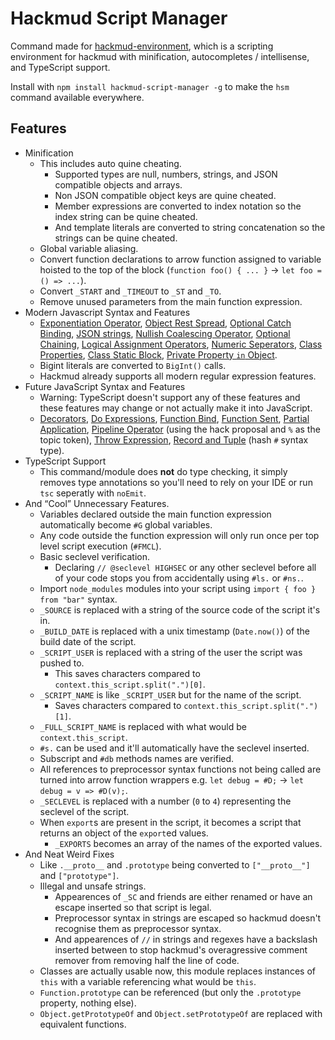# Hackmud Script Manager
Command made for [hackmud-environment](https://github.com/samualtnorman/hackmud-environment), which is a scripting environment for hackmud with minification, autocompletes / intellisense, and TypeScript support.

Install with `npm install hackmud-script-manager -g` to make the `hsm` command available everywhere.

## Features
- Minification
    - This includes auto quine cheating.
        - Supported types are null, numbers, strings, and JSON compatible objects and arrays.
        - Non JSON compatible object keys are quine cheated.
        - Member expressions are converted to index notation so the index string can be quine cheated.
        - And template literals are converted to string concatenation so the strings can be quine cheated.
    - Global variable aliasing.
    - Convert function declarations to arrow function assigned to variable hoisted to the top of the block (`function foo() { ... }` -> `let foo = () => ...`).
    - Convert `_START` and `_TIMEOUT` to `_ST` and `_TO`.
    - Remove unused parameters from the main function expression.
- Modern Javascript Syntax and Features
    - [Exponentiation Operator](https://babeljs.io/docs/en/babel-plugin-transform-exponentiation-operator), [Object Rest Spread](https://babeljs.io/docs/en/babel-plugin-proposal-object-rest-spread), [Optional Catch Binding](https://babeljs.io/docs/en/babel-plugin-proposal-optional-catch-binding), [JSON strings](https://babeljs.io/docs/en/babel-plugin-proposal-json-strings), [Nullish Coalescing Operator](https://babeljs.io/docs/en/babel-plugin-proposal-nullish-coalescing-operator), [Optional Chaining](https://babeljs.io/docs/en/babel-plugin-proposal-optional-chaining), [Logical Assignment Operators](https://babeljs.io/docs/en/babel-plugin-proposal-logical-assignment-operators), [Numeric Seperators](https://babeljs.io/docs/en/babel-plugin-proposal-numeric-separator), [Class Properties](https://babeljs.io/docs/en/babel-plugin-proposal-class-properties), [Class Static Block](https://babeljs.io/docs/en/babel-plugin-proposal-class-static-block), [Private Property `in` Object](https://babeljs.io/docs/en/babel-plugin-proposal-private-property-in-object).
    - Bigint literals are converted to `BigInt()` calls.
    - Hackmud already supports all modern regular expression features.
- Future JavaScript Syntax and Features
    - Warning: TypeScript doesn't support any of these features and these features may change or not actually make it into JavaScript.
    - [Decorators](https://babeljs.io/docs/en/babel-plugin-proposal-decorators), [Do Expressions](https://babeljs.io/docs/en/babel-plugin-proposal-do-expressions), [Function Bind](https://babeljs.io/docs/en/babel-plugin-proposal-function-bind), [Function Sent](https://babeljs.io/docs/en/babel-plugin-proposal-function-sent), [Partial Application](https://babeljs.io/docs/en/babel-plugin-proposal-partial-application), [Pipeline Operator](https://babeljs.io/docs/en/babel-plugin-proposal-pipeline-operator) (using the hack proposal and `%` as the topic token), [Throw Expression](https://babeljs.io/docs/en/babel-plugin-proposal-throw-expressions), [Record and Tuple](https://babeljs.io/docs/en/babel-plugin-proposal-record-and-tuple) (hash `#` syntax type).
- TypeScript Support
    - This command/module does **not** do type checking, it simply removes type annotations so you'll need to rely on your IDE or run `tsc` seperatly with `noEmit`.
- And “Cool” Unnecessary Features.
    - Variables declared outside the main function expression automatically become `#G` global variables.
    - Any code outside the function expression will only run once per top level script execution (`#FMCL`).
    - Basic seclevel verification.
        - Declaring `// @seclevel HIGHSEC` or any other seclevel before all of your code stops you from accidentally using `#ls.` or `#ns.`.
    - Import `node_modules` modules into your script using `import { foo } from "bar"` syntax.
    - `_SOURCE` is replaced with a string of the source code of the script it's in.
    - `_BUILD_DATE` is replaced with a unix timestamp (`Date.now()`) of the build date of the script.
    - `_SCRIPT_USER` is replaced with a string of the user the script was pushed to.
        - This saves characters compared to `context.this_script.split(".")[0]`.
    - `_SCRIPT_NAME` is like `_SCRIPT_USER` but for the name of the script.
        - Saves characters compared to `context.this_script.split(".")[1]`.
    - `_FULL_SCRIPT_NAME` is replaced with what would be `context.this_script`.
    - `#s.` can be used and it'll automatically have the seclevel inserted.
    - Subscript and `#db` methods names are verified.
    - All references to preprocessor syntax functions not being called are turned into arrow function wrappers e.g. `let debug = #D;` -> `let debug = v => #D(v);`.
    - `_SECLEVEL` is replaced with a number (`0` to `4`) representing the seclevel of the script.
    - When `export`s are present in the script, it becomes a script that returns an object of the `export`ed values.
        - `_EXPORTS` becomes an array of the names of the exported values.
- And Neat Weird Fixes
    - Like `.__proto__` and `.prototype` being converted to `["__proto__"]` and `["prototype"]`.
    - Illegal and unsafe strings.
        - Appearences of `_SC` and friends are either renamed or have an escape inserted so that script is legal.
        - Preprocessor syntax in strings are escaped so hackmud doesn't recognise them as preprocessor syntax.
        - And appearences of `//` in strings and regexes have a backslash inserted between to stop hackmud's overagressive comment remover from removing half the line of code.
    - Classes are actually usable now, this module replaces instances of `this` with a variable referencing what would be `this`.
    - `Function.prototype` can be referenced (but only the `.prototype` property, nothing else).
    - `Object.getPrototypeOf` and `Object.setPrototypeOf` are replaced with equivalent functions.
